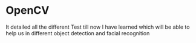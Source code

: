# OpenCV
It detailed all the different Test till now I have learned which will be able to help us in different object detection and facial recognition 
